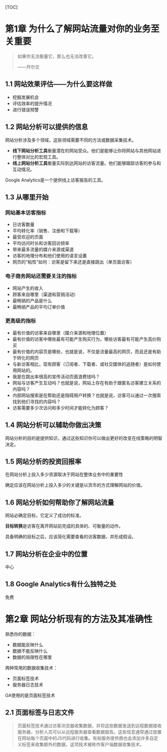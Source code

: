 [TOC]

# 第1章 为什么了解网站流量对你的业务至关重要

> 如果你无法衡量它，那么也无法改善它。
>
> ——开尔文

## 1.1 网站效果评估——为什么要这样做

* 挖掘发展机会
* 评估效率的提升情况
* 进行错误预警



## 1.2 网站分析可以提供的信息

网站分析涉及多个领域，这些领域需要不同的方法或数据采集技术。

* **线下网站分析工具**衡量潜在的网站受众。他们是能够让你将网站与其他网站进行整体对比的宏观工具。
* **线上网站分析工具**衡量实际到达网站的访客流量。他们能够跟踪访客的参与和互动情况。

Google Analytics是一个提供线上访客报告的工具。



## 1.3 从哪里开始

### 网站基本访客指标

* 日访客数量
* 平均转化率（销售、注册和下载等）
* 最受欢迎的页面
* 平均访问时长和访客回访频率
* 带来最多流量的媒介来源或渠道
* 访客的地理分布和他们使用的语言设置
* 网页的“粘性”如何：访客是留下来还是直接跳出（单页面访客）

### 电子商务网站还需要关注的指标

* 网站产生的收入
* 顾客来自哪里（渠道和营销活动）
* 最畅销的产品是什么
* 最畅销产品的平均订单价值


### 更高级的指标

* 最有价值的访客来自哪里（媒介来源和地理位置）
* 最有价值的访客中哪些最有可能产生购买行为，哪些访客最有可能产生高价购买
* 最有价值的内容页是哪些，也就是说，不仅是流量最高的网页，而且还是有助于转化的网页
* 与新访客相比，现有顾客（订阅者、下载者、或社交媒体的追随者）是如何使用网站的。
* 我是在跳出率很高的宣传活动页面浪费钱吗？
* 网站与访客产生互动吗？也就是说，网站上存在有助于跟匿名访客建立关系的内容吗？
* 内部网站搜索是在帮助还是阻碍用户转换？也就是说，访客可以通过一次搜索找到他们寻找的内容吗？
* 访客需要多少次访问和多少时间才能转化为顾客？




## 1.4 网站分析可以辅助你做出决策

网站分析的目的是提供知识，通过这些知识你可以做出更好的改变在线策略的明智决定。



## 1.5 网站分析的投资回报率

在网站分析上投入多少资源取决于网站在整体业务中的重要性

确定应该在网站分析上投入多少的关键是以货币的方式理解网站的价值。



## 1.6 网站分析如何帮助你了解网站流量

网站必确定目标，它定义了成功的标准。

**目标转换**是访客在离开网站前完成的具体的、可衡量的动作。

具备明确的目标之后，应该简化需要查看的访客数据，并形成假设。



## 1.7 网站分析在企业中的位置

中心



## 1.8 Google Analytics有什么独特之处

免费



# 第2章 网站分析现有的方法及其准确性

熟悉你的数据：

* 数据能反映什么
* 数据不能反映什么
* 数据的局限性在哪里

两种常用的数据收集技术：

* 页面标签技术
* 服务器日志技术

GA使用的是页面标签技术



## 2.1 页面标签与日志文件

> 页面标签技术通过访客浏览器收集数据，并将这些数据发送到远程数据接收服务器，分析人员可以从远程服务器查看数据报告。这些信息通常通过放置在网站每个页面中的JS代码进行收集。有些服务提供商也会添加许多自定义标签来收集额外的数据。这项技术被称作客户端数据收集技术。











